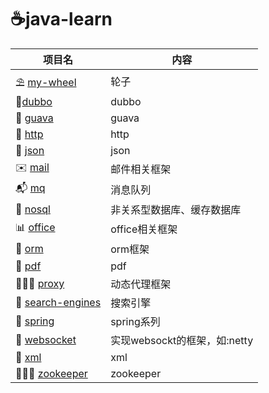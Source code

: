 # ☕️java-learn

项目名|内容
---|---
⛱ [my-wheel]       | 轮子
🍔[dubbo]        | dubbo
🍈 [guava]          | guava
📰 [http]          | http
📜 [json]           | json
✉️ [mail]           | 邮件相关框架
📬 [mq]             | 消息队列
🍋 [nosql]          | 非关系型数据库、缓存数据库
📊  [office]         | office相关框架
🎎  [orm]            | orm框架
📝 [pdf]            | pdf
💁🏻‍♂️ [proxy]         | 动态代理框架
🍳 [search-engines] | 搜索引擎
🌿 [spring]         | spring系列
🌈 [websocket]      | 实现websockt的框架，如:netty
📃 [xml]            | xml
👨🏼‍✈️ [zookeeper]     | zookeeper

[dubbo]: https://github.com/luolanmeet/java-learn/tree/master/dubbo
[guava]: https://github.com/luolanmeet/java-learn/tree/master/guava
[http]: https://github.com/luolanmeet/java-learn/tree/master/http
[json]: https://github.com/luolanmeet/java-learn/tree/master/json
[mail]: https://github.com/luolanmeet/java-learn/tree/master/mail
[mq]: https://github.com/luolanmeet/java-learn/tree/master/mq
[my-wheel]: https://github.com/luolanmeet/java-learn/tree/master/my-wheel
[nosql]: https://github.com/luolanmeet/java-learn/tree/master/nosql
[office]: https://github.com/luolanmeet/java-learn/tree/master/office
[orm]: https://github.com/luolanmeet/java-learn/tree/master/orm
[pdf]: https://github.com/luolanmeet/java-learn/tree/master/pdf
[proxy]: https://github.com/luolanmeet/java-learn/tree/master/proxy
[search-engines]: https://github.com/luolanmeet/java-learn/tree/master/search-engines
[spring]: https://github.com/luolanmeet/java-learn/tree/master/spring
[websocket]: https://github.com/luolanmeet/java-learn/tree/master/websocket
[xml]: https://github.com/luolanmeet/java-learn/tree/master/xml
[zookeeper]: https://github.com/luolanmeet/java-learn/tree/master/zookeeper